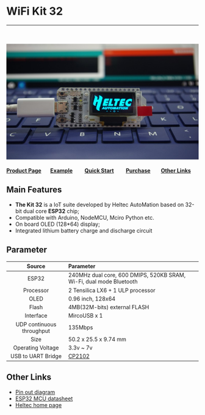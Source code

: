 # WiFi Kit 32
***
&nbsp;

<img src="img/products/display/esp_arduino/wifi_kit_32/01.jpg">



**[Product Page](http://www.heltec.cn/project/wifi_kit_32/)**&nbsp;&nbsp;&nbsp;&nbsp;&nbsp;&nbsp;**[Example](https://github.com/HelTecAutomation/Heltec_ESP32)**&nbsp;&nbsp;&nbsp;&nbsp;&nbsp;&nbsp;&nbsp;&nbsp;**[Quick Start](https://docs.heltec.cn/#/en/user_manual/how_to_install_esp32_Arduino)** &nbsp;&nbsp;&nbsp;&nbsp;&nbsp;&nbsp; **[Purchase](https://item.taobao.com/item.htm?spm=a1z10.1-c.w14866899-17001092433.5.5728fdd9CD1FCQ&id=555572682989)**&nbsp;&nbsp;&nbsp;&nbsp;&nbsp;&nbsp; **[Other Links](#Other-Links)**



## Main Features



- **The Kit 32** is a IoT suite developed by Heltec AutoMation based on 32-bit dual core **ESP32** chip;
- Compatible with Arduino, NodeMCU, Mciro Python etc.
- On board OLED (128*64) display;
- Integrated lithium battery charge and discharge circuit



 ## Parameter



|          Source           | Parameter                                                    |
| :-----------------------: | :----------------------------------------------------------- |
|           ESP32           | 240MHz dual core, 600 DMIPS, 520KB SRAM, Wi-Fi, dual mode Bluetooth |
|         Processor         | 2 Tensilica LX6 + 1 ULP processor                            |
|           OLED            | 0.96 inch, 128x64                                            |
|           Flash           | 4MB(32M-bits) external FLASH                                 |
|         Interface         | MircoUSB x 1                                                 |
| UDP continuous throughput | 135Mbps                                                      |
|           Size            | 50.2 x 25.5 x 9.74 mm                                        |
|     Operating Voltage     | 3.3v ~ 7v                                                    |
|    USB to UART Bridge     | [CP2102](http://docs.heltec.cn/#/en/user_manual/establish_serial_connection) |



## Other Links

-  [Pin out diagram](https://github.com/Heltec-Aaron-Lee/WiFi_Kit_series/blob/master/PinoutDiagram/WIFI%20Kit%2032.pdf)
-  [ESP32 MCU datasheet](https://www.espressif.com/en/products/hardware/esp32/resources)
-  [Heltec home page](http://www.heltec.cn/?lang=en)
